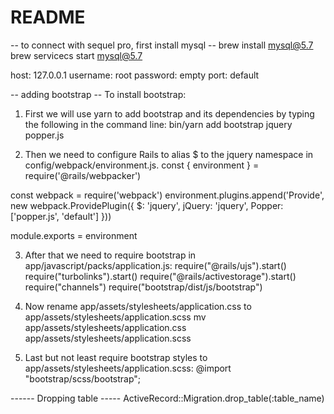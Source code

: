 # README


-- to connect with sequel pro, first install mysql --
brew install mysql@5.7
brew servicecs start mysql@5.7

host: 127.0.0.1
username: root
password: empty
port: default

-- adding bootstrap --
To install bootstrap:

1. First we will use yarn to add bootstrap and its dependencies by typing the following in the command line:
bin/yarn add bootstrap jquery popper.js

2. Then we need to configure Rails to alias $ to the jquery namespace in config/webpack/environment.js.
const { environment } = require('@rails/webpacker')

const webpack = require('webpack')
environment.plugins.append('Provide', new webpack.ProvidePlugin({
  $: 'jquery',
  jQuery: 'jquery',
  Popper: ['popper.js', 'default']
}))

module.exports = environment

3. After that we need to require bootstrap in app/javascript/packs/application.js:
require("@rails/ujs").start()
require("turbolinks").start()
require("@rails/activestorage").start()
require("channels")
require("bootstrap/dist/js/bootstrap")

4. Now rename app/assets/stylesheets/application.css to app/assets/stylesheets/application.scss
mv app/assets/stylesheets/application.css app/assets/stylesheets/application.scss

5. Last but not least require bootstrap styles to app/assets/stylesheets/application.scss:
@import "bootstrap/scss/bootstrap";


------ Dropping table -----
ActiveRecord::Migration.drop_table(:table_name)

